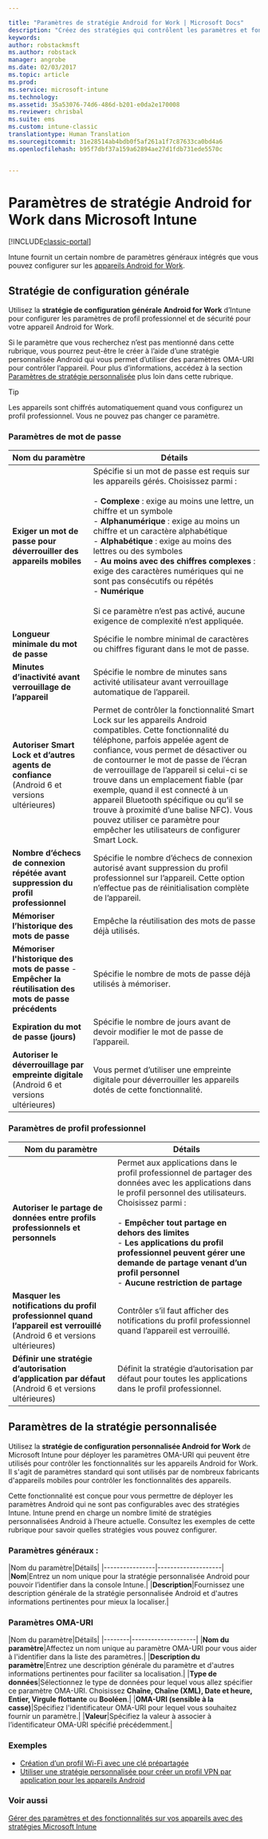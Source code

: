 ```yaml
---

title: "Paramètres de stratégie Android for Work | Microsoft Docs"
description: "Créez des stratégies qui contrôlent les paramètres et fonctionnalités sur les appareils Android for Work que vous gérez avec Intune."
keywords: 
author: robstackmsft
ms.author: robstack
manager: angrobe
ms.date: 02/03/2017
ms.topic: article
ms.prod: 
ms.service: microsoft-intune
ms.technology: 
ms.assetid: 35a53076-74d6-486d-b201-e0da2e170008
ms.reviewer: chrisbal
ms.suite: ems
ms.custom: intune-classic
translationtype: Human Translation
ms.sourcegitcommit: 31e28514ab4bdb0f5af261a1f7c87633ca0bd4a6
ms.openlocfilehash: b95f7dbf37a159a62894ae27d1fdb731ede5570c


---
```


# <a name="android-for-work-policy-settings-in-microsoft-intune"></a>Paramètres de stratégie Android for Work dans Microsoft Intune

[!INCLUDE[classic-portal](../includes/classic-portal.md)]

Intune fournit un certain nombre de paramètres généraux intégrés que vous pouvez configurer sur les [appareils Android for Work](android-for-work.md).

## <a name="general-configuration-policy"></a>Stratégie de configuration générale

Utilisez la **stratégie de configuration générale Android for Work** d’Intune pour configurer les paramètres de profil professionnel et de sécurité pour votre appareil Android for Work.

Si le paramètre que vous recherchez n’est pas mentionné dans cette rubrique, vous pourrez peut-être le créer à l’aide d’une stratégie personnalisée Android qui vous permet d’utiliser des paramètres OMA-URI pour contrôler l’appareil. Pour plus d’informations, accédez à la section [Paramètres de stratégie personnalisée](#custom-policy-settings) plus loin dans cette rubrique.

> [!TIP]
> Les appareils sont chiffrés automatiquement quand vous configurez un profil professionnel. Vous ne pouvez pas changer ce paramètre.

### <a name="password-settings"></a>Paramètres de mot de passe

|Nom du paramètre|Détails|
|----------------|-|
|**Exiger un mot de passe pour déverrouiller des appareils mobiles**|Spécifie si un mot de passe est requis sur les appareils gérés. Choisissez parmi :<br><br>- **Complexe** : exige au moins une lettre, un chiffre et un symbole<br>- **Alphanumérique** : exige au moins un chiffre et un caractère alphabétique<br>- **Alphabétique** : exige au moins des lettres ou des symboles<br>- **Au moins avec des chiffres complexes** : exige des caractères numériques qui ne sont pas consécutifs ou répétés<br>- **Numérique**<br><br>Si ce paramètre n’est pas activé, aucune exigence de complexité n’est appliquée.|
|**Longueur minimale du mot de passe**|Spécifie le nombre minimal de caractères ou chiffres figurant dans le mot de passe.|
|**Minutes d’inactivité avant verrouillage de l’appareil**|Spécifie le nombre de minutes sans activité utilisateur avant verrouillage automatique de l’appareil.|
|**Autoriser Smart Lock et d’autres agents de confiance**<br>(Android 6 et versions ultérieures)|Permet de contrôler la fonctionnalité Smart Lock sur les appareils Android compatibles. Cette fonctionnalité du téléphone, parfois appelée agent de confiance, vous permet de désactiver ou de contourner le mot de passe de l’écran de verrouillage de l’appareil si celui-ci se trouve dans un emplacement fiable (par exemple, quand il est connecté à un appareil Bluetooth spécifique ou qu’il se trouve à proximité d’une balise NFC). Vous pouvez utiliser ce paramètre pour empêcher les utilisateurs de configurer Smart Lock.|
|**Nombre d’échecs de connexion répétée avant suppression du profil professionnel**|Spécifie le nombre d’échecs de connexion autorisé avant suppression du profil professionnel sur l’appareil. Cette option n’effectue pas de réinitialisation complète de l’appareil.|
|**Mémoriser l’historique des mots de passe**|Empêche la réutilisation des mots de passe déjà utilisés.|
|**Mémoriser l'historique des mots de passe** - **Empêcher la réutilisation des mots de passe précédents**|Spécifie le nombre de mots de passe déjà utilisés à mémoriser.|
|**Expiration du mot de passe (jours)**|Spécifie le nombre de jours avant de devoir modifier le mot de passe de l’appareil.|
|**Autoriser le déverrouillage par empreinte digitale**<br>(Android 6 et versions ultérieures)|Vous permet d’utiliser une empreinte digitale pour déverrouiller les appareils dotés de cette fonctionnalité.|


### <a name="work-profile-settings"></a>Paramètres de profil professionnel

|Nom du paramètre|Détails|
|----------------|-|
|**Autoriser le partage de données entre profils professionnels et personnels**|Permet aux applications dans le profil professionnel de partager des données avec les applications dans le profil personnel des utilisateurs. Choisissez parmi :<br><br>- **Empêcher tout partage en dehors des limites**<br>- **Les applications du profil professionnel peuvent gérer une demande de partage venant d’un profil personnel**<br>- **Aucune restriction de partage**|
|**Masquer les notifications du profil professionnel quand l’appareil est verrouillé**<br>(Android 6 et versions ultérieures)|Contrôler s’il faut afficher des notifications du profil professionnel quand l’appareil est verrouillé.|
|**Définir une stratégie d’autorisation d’application par défaut**<br>(Android 6 et versions ultérieures)|Définit la stratégie d’autorisation par défaut pour toutes les applications dans le profil professionnel.|


## <a name="custom-policy-settings"></a>Paramètres de la stratégie personnalisée
Utilisez la **stratégie de configuration personnalisée Android for Work** de Microsoft Intune pour déployer les paramètres OMA-URI qui peuvent être utilisés pour contrôler les fonctionnalités sur les appareils Android for Work. Il s'agit de paramètres standard qui sont utilisés par de nombreux fabricants d'appareils mobiles pour contrôler les fonctionnalités des appareils.

Cette fonctionnalité est conçue pour vous permettre de déployer les paramètres Android qui ne sont pas configurables avec des stratégies Intune.
Intune prend en charge un nombre limité de stratégies personnalisées Android à l’heure actuelle. Consultez les exemples de cette rubrique pour savoir quelles stratégies vous pouvez configurer.

### <a name="general-settings"></a>Paramètres généraux :

|Nom du paramètre|Détails|
    |----------------|--------------------|
    |**Nom**|Entrez un nom unique pour la stratégie personnalisée Android pour pouvoir l’identifier dans la console Intune.|
    |**Description**|Fournissez une description générale de la stratégie personnalisée Android et d'autres informations pertinentes pour mieux la localiser.|

### <a name="oma-uri-settings"></a>Paramètres OMA-URI

   |Nom du paramètre|Détails|
    |--------|--------------------|
    |**Nom du paramètre**|Affectez un nom unique au paramètre OMA-URI pour vous aider à l'identifier dans la liste des paramètres.|
    |**Description du paramètre**|Entrez une description générale du paramètre et d'autres informations pertinentes pour faciliter sa localisation.|
    |**Type de données**|Sélectionnez le type de données pour lequel vous allez spécifier ce paramètre OMA-URI. Choisissez **Chaîne, Chaîne (XML), Date et heure, Entier, Virgule flottante** ou **Booléen**.|
    |**OMA-URI (sensible à la casse)**|Spécifiez l'identificateur OMA-URI pour lequel vous souhaitez fournir un paramètre.|
    |**Valeur**|Spécifiez la valeur à associer à l’identificateur OMA-URI spécifié précédemment.|

### <a name="examples"></a>Exemples

- [Création d’un profil Wi-Fi avec une clé prépartagée](pre-shared-key-wi-fi-profile.md)
- [Utiliser une stratégie personnalisée pour créer un profil VPN par application pour les appareils Android](per-app-vpn-for-android-pulse-secure.md)

### <a name="see-also"></a>Voir aussi
[Gérer des paramètres et des fonctionnalités sur vos appareils avec des stratégies Microsoft Intune](manage-settings-and-features-on-your-devices-with-microsoft-intune-policies.md)



<!--HONumber=Feb17_HO1-->


